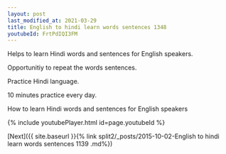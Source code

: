 ```yaml
---
layout: post
last_modified_at: 2021-03-29
title: English to hindi learn words sentences 1348 
youtubeId: FrtPdIQI3FM
---
```

 
 
Helps to learn Hindi words and sentences for English speakers.

Opportunitiy to repeat the words sentences. 

Practice Hindi language. 
 
10 minutes practice every day. 
 
How to learn Hindi words and sentences for English speakers 
 
{% include youtubePlayer.html id=page.youtubeId %}
 
 
[Next]({{ site.baseurl }}{% link  split2/_posts/2015-10-02-English to hindi learn words sentences 1139 .md%})
 
